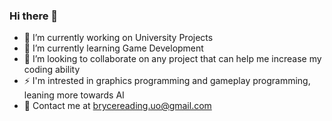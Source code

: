 ### Hi there 👋

<!--
**BryceReading/BryceReading** is a ✨ _special_ ✨ repository because its `README.md` (this file) appears on your GitHub profile.
Here are some ideas to get you started:
-->

- 🔭 I’m currently working on University Projects
- 🌱 I’m currently learning Game Development
- 👯 I’m looking to collaborate on any project that can help me increase my coding ability
- ⚡ I'm intrested in graphics programming and gameplay programming, leaning more towards AI
- :bug: Contact me at brycereading.uo@gmail.com
